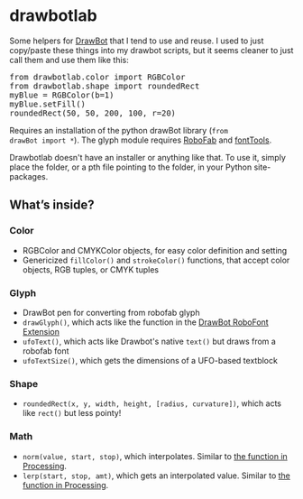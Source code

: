 # drawbotlab
Some helpers for <a href="http://drawbot.readthedocs.org">DrawBot</a> that I tend to use and reuse. I used to just copy/paste these things into my drawbot scripts, but it seems cleaner to just call them and use them like this:

<pre>from drawbotlab.color import RGBColor
from drawbotlab.shape import roundedRect
myBlue = RGBColor(b=1)
myBlue.setFill()
roundedRect(50, 50, 200, 100, r=20)</pre>

Requires an installation of the python drawBot library (<code>from drawBot import *</code>). The glyph module requires <a href="http://robofab.org">RoboFab</a> and <a href="https://github.com/behdad/fonttools/">fontTools</a>.

Drawbotlab doesn't have an installer or anything like that. To use it, simply place the folder, or a pth file pointing to the folder, in your Python site-packages.

## What’s inside?

### Color

* RGBColor and CMYKColor objects, for easy color definition and setting
* Genericized <code>fillColor()</code> and <code>strokeColor()</code> functions, that accept color objects, RGB tuples, or CMYK tuples

### Glyph

* DrawBot pen for converting from robofab glyph
* <code>drawGlyph()</code>, which acts like the function in the <a href="https://github.com/typemytype/drawBotRoboFontExtension">DrawBot RoboFont Extension</a>
* <code>ufoText()</code>, which acts like Drawbot's native <code>text()</code> but draws from a robofab font
* <code>ufoTextSize()</code>, which gets the dimensions of a UFO-based textblock

### Shape

* <code>roundedRect(x, y, width, height, [radius, curvature])</code>, which acts like <code>rect()</code> but less pointy!

### Math

* <code>norm(value, start, stop)</code>, which interpolates. Similar to <a href="https://processing.org/reference/norm_.html">the function in Processing</a>.
* <code>lerp(start, stop, amt)</code>, which gets an interpolated value. Similar to <a href="https://processing.org/reference/lerp_.html">the function in Processing</a>.
